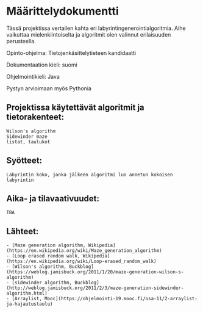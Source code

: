 # Määrittelydokumentti

Tässä projektissa vertailen kahta eri labyrintingenerointialgoritmia. 
Aihe vaikuttaa mielenkiintoiselta ja algoritmit olen valinnut erilaisuuden perusteella.

Opinto-ohjelma: Tietojenkäsittelytieteen kandidaatti

Dokumentaation kieli: suomi

Ohjelmointikieli: Java

Pystyn arvioimaan myös Pythonia

## Projektissa käytettävät algoritmit ja tietorakenteet:
	Wilson's algorithm
	Sidewinder maze
	listat, taulukot

## Syötteet:
	Labyrintin koko, jonka jälkeen algoritmi luo annetun kokoisen labyrintin

## Aika- ja tilavaativuudet:
	TBA

## Lähteet:
	- [Maze generation algorithm, Wikipedia](https://en.wikipedia.org/wiki/Maze_generation_algorithm)
	- [Loop erased random walk, Wikipedia](https://en.wikipedia.org/wiki/Loop-erased_random_walk)
	- [Wilson's algorithm, Buckblog](https://weblog.jamisbuck.org/2011/1/20/maze-generation-wilson-s-algorithm)
	- [sidewinder algorithm, Buckblog](http://weblog.jamisbuck.org/2011/2/3/maze-generation-sidewinder-algorithm.html)
	- [Arraylist, Mooc](https://ohjelmointi-19.mooc.fi/osa-11/2-arraylist-ja-hajautustaulu)
